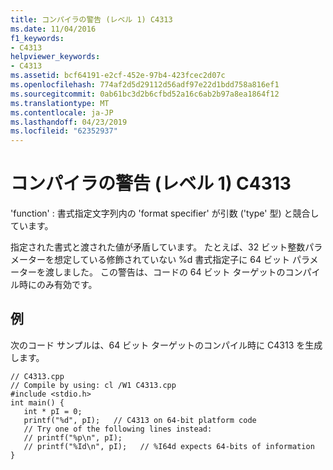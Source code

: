 ```yaml
---
title: コンパイラの警告 (レベル 1) C4313
ms.date: 11/04/2016
f1_keywords:
- C4313
helpviewer_keywords:
- C4313
ms.assetid: bcf64191-e2cf-452e-97b4-423fcec2d07c
ms.openlocfilehash: 774af2d5d29112d56adf97e22d1bdd758a816ef1
ms.sourcegitcommit: 0ab61bc3d2b6cfbd52a16c6ab2b97a8ea1864f12
ms.translationtype: MT
ms.contentlocale: ja-JP
ms.lasthandoff: 04/23/2019
ms.locfileid: "62352937"
---
```

# <a name="compiler-warning-level-1-c4313"></a>コンパイラの警告 (レベル 1) C4313

'function' : 書式指定文字列内の 'format specifier' が引数 ('type' 型) と競合しています。

指定された書式と渡された値が矛盾しています。 たとえば、32 ビット整数パラメーターを想定している修飾されていない %d 書式指定子に 64 ビット パラメーターを渡しました。 この警告は、コードの 64 ビット ターゲットのコンパイル時にのみ有効です。

## <a name="example"></a>例

次のコード サンプルは、64 ビット ターゲットのコンパイル時に C4313 を生成します。

```
// C4313.cpp
// Compile by using: cl /W1 C4313.cpp
#include <stdio.h>
int main() {
   int * pI = 0;
   printf("%d", pI);   // C4313 on 64-bit platform code
   // Try one of the following lines instead:
   // printf("%p\n", pI);
   // printf("%Id\n", pI);   // %I64d expects 64-bits of information
}
```
